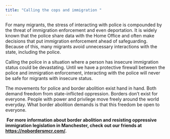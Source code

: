 ```yaml
---
title: "Calling the cops and immigration "
---
```

For many migrants, the stress of interacting with police is compounded by the threat of immigration enforcement and even deportation. It is widely known that the police share data with the Home Office and often make decisions that put immigration enforcement ahead of safeguarding. Because of this, many migrants avoid unnecessary interactions with the state, including the police.

Calling the police in a situation where a person has insecure immigration status could be devastating. Until we have a protective firewall between the police and immigration enforcement, interacting with the police will never be safe for migrants with insecure status.

The movements for police and border abolition exist hand in hand. Both demand freedom from state-inflicted oppression. Borders don’t exist for everyone. People with power and privilege move freely around the world everyday. What border abolition demands is that this freedom be open to everyone.

 **For more information about border abolition and resisting oppressive immigration legislation in Manchester, check out our friends at <https://nobordersmcr.com/>.**